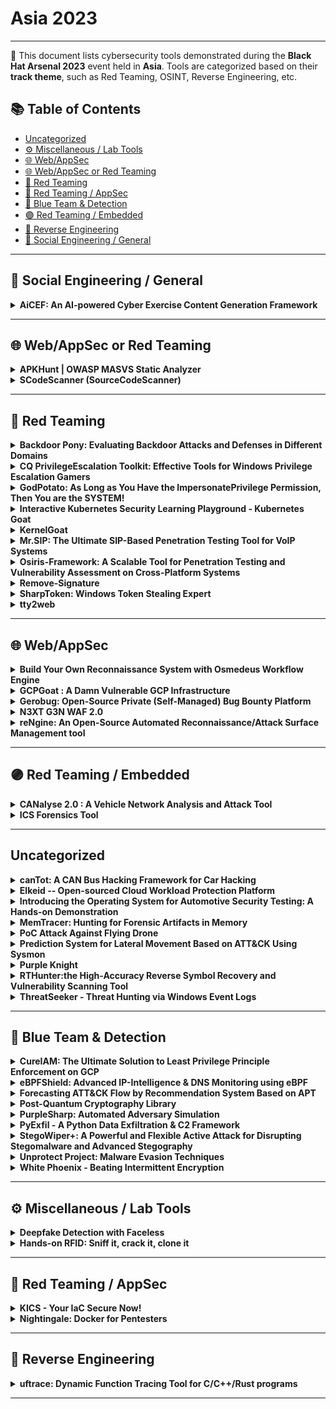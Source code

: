 # Asia 2023
---
📍 This document lists cybersecurity tools demonstrated during the **Black Hat Arsenal 2023** event held in **Asia**.
Tools are categorized based on their **track theme**, such as Red Teaming, OSINT, Reverse Engineering, etc.

## 📚 Table of Contents
- [Uncategorized](#uncategorized)
- [⚙️ Miscellaneous / Lab Tools](#⚙️-miscellaneous-lab-tools)
- [🌐 Web/AppSec](#🌐-webappsec)
- [🌐 Web/AppSec or Red Teaming](#🌐-webappsec-or-red-teaming)
- [🔴 Red Teaming](#🔴-red-teaming)
- [🔴 Red Teaming / AppSec](#🔴-red-teaming-appsec)
- [🔵 Blue Team & Detection](#🔵-blue-team-detection)
- [🟣 Red Teaming / Embedded](#🟣-red-teaming-embedded)
- [🧠 Reverse Engineering](#🧠-reverse-engineering)
- [🧠 Social Engineering / General](#🧠-social-engineering-general)
---
## 🧠 Social Engineering / General
<details><summary><strong>AiCEF: An AI-powered Cyber Exercise Content Generation Framework</strong></summary>

![Category: 🧠 Social Engineering / General](https://img.shields.io/badge/Category:%20🧠%20Social%20Engineering%20/%20General-pink) ![Constantinos Patsakis](https://img.shields.io/badge/Constantinos%20Patsakis-informational) ![Alexandros Zacharis](https://img.shields.io/badge/Alexandros%20Zacharis-informational) ![Razvan Gavrila](https://img.shields.io/badge/Razvan%20Gavrila-informational)

🔗 **Link:** Not Available  
📝 **Description:** The core idea of AiCEF, is to harness the intelligence that is available from online and MISP reports, as well as threat groups' activities, arsenal etc., from, e.g., MITRE, to create relevant and timely cybersecurity exercises. To this end, we have developed a specialised ontology called Cyber Exercise Scenario Ontology (CESO), which extends STIX [2]. The core idea is to map reports; both from online resources and MISP, via a common ontology to graphs. This way, we abstract the events from the reports in a machine-readable form. The produced graphs can be infused with additional intelligence, e.g. the threat actor profile from MITRE, also mapped in our ontology. While this may fill gaps that would be missing from a report, one can also manipulate the graph to create custom and unique models. Finally, we exploit transformer-based language models like GPT to convert the graph into text that can serve as the scenario of a cybersecurity exercise.
We have tested and validated AiCEF with a group of experts in cybersecurity exercises, and the results clearly show that AiCEF significantly augments the capabilities in creating timely and relevant cybersecurity exercises in terms of both quality and time.

</details>

---
## 🌐 Web/AppSec or Red Teaming
<details><summary><strong>APKHunt | OWASP MASVS Static Analyzer</strong></summary>

![Category: 🌐 Web/AppSec or Red Teaming](https://img.shields.io/badge/Category:%20🌐%20Web/AppSec%20or%20Red%20Teaming-blue) ![Sumit Kalaria](https://img.shields.io/badge/Sumit%20Kalaria-informational) ![Mrunal Chawda](https://img.shields.io/badge/Mrunal%20Chawda-informational)

🔗 **Link:** [APKHunt | OWASP MASVS Static Analyzer](https://github.com/Cyber-Buddy/APKHunt)  
📝 **Description:** APKHunt is a comprehensive static code analysis tool for Android apps that is based on the OWASP MASVAS framework. The OWASP MASVS (Mobile Application Security Verification Standard) is the industry standard for mobile app security. APKHunt is intended primarily for mobile app developers and security testers, but it can be used by anyone to identify and address potential security vulnerabilities in their code.

With APKHunt, mobile software architects or developers can conduct thorough code reviews to ensure the security and integrity of their mobile applications, while security testers can use the tool to confirm the completeness and consistency of their test results. Whether you're a developer looking to build secure apps or an infosec tester charged with ensuring their security, APKHunt can be an invaluable resource for your work.

Key features of APKHunt:
- Scan coverage: Covers most of the SAST (Static Application Security Testing) related test cases of the OWASP MASVS framework.
- Optimised scanning: Specific rules are designed to check for particular security sinks, resulting in an almost accurate scanning process.
- Low false-positive rate: Designed to pinpoint and highlight the exact location of potential vulnerabilities in the source code.
- Output format: Results are provided in a TXT file format for easy readability for end-users.

Current Limitation:
- Supporting OS/Language: Capable of scanning the source code of an android APK file and is only supported on Linux environments.

Upcoming Features:
- Scanning of multiple APK files at the same time
- More output format such as HTML
- Integration with third-party tools

</details>

<details><summary><strong>SCodeScanner (SourceCodeScanner)</strong></summary>

![Category: 🌐 Web/AppSec or Red Teaming](https://img.shields.io/badge/Category:%20🌐%20Web/AppSec%20or%20Red%20Teaming-blue) ![Utkarsh Agrawal](https://img.shields.io/badge/Utkarsh%20Agrawal-informational)

🔗 **Link:** Not Available  
📝 **Description:** None

</details>

---
## 🔴 Red Teaming
<details><summary><strong>Backdoor Pony: Evaluating Backdoor Attacks and Defenses in Different Domains</strong></summary>

![Category: 🔴 Red Teaming](https://img.shields.io/badge/Category:%20🔴%20Red%20Teaming-red) ![Stefanos Koffas](https://img.shields.io/badge/Stefanos%20Koffas-informational)

🔗 **Link:** Not Available  
📝 **Description:** Outsourced training and crowdsourced datasets lead to a new threat for deep
learning models: the backdoor attack. In this attack, the adversary inserts a
secret functionality in a model, activated through malicious inputs. Backdoor
attacks represent an active research area due to diverse settings where they
represent a real threat. Still, there is no framework to evaluate existing
attacks and defenses in different domains. Only a few toolboxes have been
implemented, but most of them focus on computer vision and are difficult
to use. To bridge this gap, we present Backdoor Pony, a framework for
evaluating attacks and defenses in different domains through a user-friendly
GUI.

</details>

<details><summary><strong>CQ PrivilegeEscalation Toolkit: Effective Tools for Windows Privilege Escalation Gamers</strong></summary>

![Category: 🔴 Red Teaming](https://img.shields.io/badge/Category:%20🔴%20Red%20Teaming-red) ![Paula Januszkiewicz](https://img.shields.io/badge/Paula%20Januszkiewicz-informational) ![Mike Jankowski-Lorek](https://img.shields.io/badge/Mike%20Jankowski-Lorek-informational)

🔗 **Link:** Not Available  
📝 **Description:** CQURE PE Toolkit is focused on Windows Privilege Escalation tactics and techniques created to help to improve every privilege escalation game. This toolkit guides you through the process of exploiting a bug or design flaw in an operating system or software to gain elevated privileges to resources that are normally highly protected. Once you know what to look for and what to ignore, Privilege Escalation will become so much easier. This powerful toolkit is tremendously useful for those who are interested in penetration testing and professionals engaged in pen-testing who work in the areas of databases, systems, networks, or application administration.

</details>

<details><summary><strong>GodPotato: As Long as You Have the ImpersonatePrivilege Permission, Then You are the SYSTEM!</strong></summary>

![Category: 🔴 Red Teaming](https://img.shields.io/badge/Category:%20🔴%20Red%20Teaming-red) ![yichen zhang](https://img.shields.io/badge/yichen%20zhang-informational) ![Linhong Cao](https://img.shields.io/badge/Linhong%20Cao-informational)

🔗 **Link:** Not Available  
📝 **Description:** Based on the history of Potato privilege escalation for 6 years, from the beginning of RottenPotato to the end of JuicyPotatoNG, I discovered a new technology by researching DCOM, which enables privilege escalation in Windows 2012 - Windows 2022, now as long as you have "ImpersonatePrivilege" permission. Then you are "NT AUTHORITY\SYSTEM", usually WEB services and database services have "ImpersonatePrivilege" permissions.



Potato privilege escalation is usually used when we obtain WEB/database privileges. We can elevate a service user with low privileges to "NT AUTHORITY\SYSTEM" privileges.
However, the historical Potato has no way to run on the latest Windows system. When I was researching DCOM, I found a new method that can perform privilege escalation. There are some defects in rpcss when dealing with oxid, and rpcss is a service that must be opened by the system. , so it can run on almost any Windows OS, I named it GodPotato

</details>

<details><summary><strong>Interactive Kubernetes Security Learning Playground - Kubernetes Goat</strong></summary>

![Category: 🔴 Red Teaming](https://img.shields.io/badge/Category:%20🔴%20Red%20Teaming-red) ![Madhu Akula](https://img.shields.io/badge/Madhu%20Akula-informational)

🔗 **Link:** [Interactive Kubernetes Security Learning Playground - Kubernetes Goat](https://github.com/madhuakula/kubernetes-goat)  
📝 **Description:** Kubernetes Goat is an interactive Kubernetes security learning playground. It has intentionally vulnerable by design scenarios to showcase the common misconfigurations, real-world vulnerabilities, and security issues in Kubernetes clusters, containers, and cloud native environments.

It's tough to learn and understand Kubernetes security safely, practically, and efficiently. So here we come to solve this problem not only for security researchers but also to showcase how we can leverage it for attackers, defenders, developers, DevOps teams, and anyone interested in learning Kubernetes security. We are also helping products & vendors to showcase their product or tool's effectiveness by using these playground scenarios and also help them to use this to educate their customers and organizations. This project is a place to share knowledge with the community in well-documented quality content in hands-on scenario approaches.

</details>

<details><summary><strong>KernelGoat</strong></summary>

![Category: 🔴 Red Teaming](https://img.shields.io/badge/Category:%20🔴%20Red%20Teaming-red) ![Shivankar Madaan](https://img.shields.io/badge/Shivankar%20Madaan-informational)

🔗 **Link:** [KernelGoat](https://github.com/Rnalter/KernelGoat)  
📝 **Description:** "KernelGoat is a 'Vulnerable by Design' Linux kernel environment to learn and practice Kernel security issues"

</details>

<details><summary><strong>Mr.SIP: The Ultimate SIP-Based Penetration Testing Tool for VoIP Systems</strong></summary>

![Category: 🔴 Red Teaming](https://img.shields.io/badge/Category:%20🔴%20Red%20Teaming-red) ![Ismail Melih Tas](https://img.shields.io/badge/Ismail%20Melih%20Tas-informational) ![Neslisah Topcu](https://img.shields.io/badge/Neslisah%20Topcu-informational)

🔗 **Link:** Not Available  
📝 **Description:** Mr.SIP is a cutting-edge penetration testing tool designed specifically for VoIP systems. It is the most advanced and comprehensive offensive security tool available in the market for VoIP systems. Developed to assist security experts and system administrators in assessing the security of their VoIP systems and evaluating potential risks, Mr.SIP Pro offers a wide range of features to aid in this process.

Mr.SIP Pro enables users to discover VoIP servers and active users on the network, intercept and manipulate call data, crack user passwords, and identify and report on security vulnerabilities, exploits, and misconfigurations. It also provides a framework for creating advanced, stateful attack scenarios, such as stateful TDoS (Telephony Denial of Service) attacks. Additionally, it allows users to test the server's protocol stack for undiscovered zero-day vulnerabilities by sending irregular messages. With Mr.SIP Pro, security experts and system administrators can have complete visibility and control over their VoIP systems, enabling them to proactively identify and mitigate potential threats.

</details>

<details><summary><strong>Osiris-Framework: A Scalable Tool for Penetration Testing and Vulnerability Assessment on Cross-Platform Systems</strong></summary>

![Category: 🔴 Red Teaming](https://img.shields.io/badge/Category:%20🔴%20Red%20Teaming-red) ![Luis Eduardo Jacome Valencia](https://img.shields.io/badge/Luis%20Eduardo%20Jacome%20Valencia-informational) ![Samir Sanchez Garnica](https://img.shields.io/badge/Samir%20Sanchez%20Garnica-informational)

🔗 **Link:** Not Available  
📝 **Description:** Abstract—Osiris-Framework V1.337 is an open-source project designed to assist security researchers in penetration testing and vulnerability assessment exercises through unique features such as 0-days and helpers, custom-made modules, and the ability to provide valuable information about vulnerabilities in a specific target. Additionally, the framework can be executed in multi-platform systems which allows security researchers to perform audits from geographically widespread locations.

</details>

<details><summary><strong>Remove-Signature</strong></summary>

![Category: 🔴 Red Teaming](https://img.shields.io/badge/Category:%20🔴%20Red%20Teaming-red) ![Yuya Chudo](https://img.shields.io/badge/Yuya%20Chudo-informational)

🔗 **Link:** Not Available  
📝 **Description:** Remove-Signature is a tool designed to automate the process of generating a payload that can bypass anti-virus detection.

During red team testing, red team operators often need to prepare a payload that will not be detected by anti-virus software in order to be successful. One way to do this is to identify where the signatures used by anti-virus software are located in the payload, and then modifies bytes of the locations so that the modified payload will not be detected as malicious. This process can be time-consuming.

Remove-Signature aims to automate this process by identifying the signatures in the payload, and modifying a single byte of the signatures location in a way that will bypass anti-virus detection, while still maintaining the functionality of the payload. The tool understands the PE file format and only makes modifications that will not affect the payload's functionality. Unlike other existing tools that can only identify signatures, Remove-Signature is able to automatically generate a modified payload that can evade anti-virus detection.

The use of Remove-Signature can help to reduce the workload of red team operators and allow them to focus on other aspects of the red team engagement.

</details>

<details><summary><strong>SharpToken: Windows Token Stealing Expert</strong></summary>

![Category: 🔴 Red Teaming](https://img.shields.io/badge/Category:%20🔴%20Red%20Teaming-red) ![yichen zhang](https://img.shields.io/badge/yichen%20zhang-informational)

🔗 **Link:** Not Available  
📝 **Description:** During red team lateral movement, we often need to steal the permissions of other users. Under the defense of modern EDR, it is difficult for us to use Mimikatz to obtain other user permissions, and if the target user has no process alive, we have no way to use "OpenProcessToken" to steal Token.


SharpToken is a tool for exploiting Token leaks. It can find leaked Tokens from all processes in the system and use them. If you are a low-privileged service user, you can even use it to upgrade to "NT AUTHORITY\SYSTEM" privileges, and you can switch to the target user's desktop to do more without the target user's password. ..

</details>

<details><summary><strong>tty2web</strong></summary>

![Category: 🔴 Red Teaming](https://img.shields.io/badge/Category:%20🔴%20Red%20Teaming-red) ![Vlatko Kosturjak](https://img.shields.io/badge/Vlatko%20Kosturjak-informational)

🔗 **Link:** [tty2web](https://github.com/kost/tty2web/blob/master/LICENSE)  
📝 **Description:** tty2web can take any console program and convert it into a web application. It provides a proper console for your shell needs directly inside your browser, which means programs like vim, mc, or any program that needs tty will work as expected by default. Features include support for both bind and reverse mode, which is useful for penetration testing and NAT traversal, bidirectional file transfer, reverse SOCKS 5 functionality by emulating the regeorg interface, and API support for executing commands (imagine having a RESTful interface to your operating system shell). It supports collaboration and sharing between teams, is multiplatform, and runs well on Unix/Linux-based OSs running container payloads. It is based on gotty but has been heavily improved for security and penetration tester needs.

</details>

---
## 🌐 Web/AppSec
<details><summary><strong>Build Your Own Reconnaissance System with Osmedeus Workflow Engine</strong></summary>

![Category: 🌐 Web/AppSec](https://img.shields.io/badge/Category:%20🌐%20Web/AppSec-blue) ![Ai Ho](https://img.shields.io/badge/Ai%20Ho-informational)

🔗 **Link:** [Build Your Own Reconnaissance System with Osmedeus Workflow Engine](https://github.com/j3ssie/osmedeus)  
📝 **Description:** Osmedeus is a is a workflow framework designed to perform reconnaissance, with a focus on identifying the attack surface and conducting security testing on the specified target, including vulnerability scanning, port scanning, and content discovery

</details>

<details><summary><strong>GCPGoat : A Damn Vulnerable GCP Infrastructure</strong></summary>

![Category: 🌐 Web/AppSec](https://img.shields.io/badge/Category:%20🌐%20Web/AppSec-blue) ![Shantanu Kale](https://img.shields.io/badge/Shantanu%20Kale-informational) ![Rishappreet Singh Moonga](https://img.shields.io/badge/Rishappreet%20Singh%20Moonga-informational) ![Ravi Verma](https://img.shields.io/badge/Ravi%20Verma-informational) ![Govind Krishna](https://img.shields.io/badge/Govind%20Krishna-informational)

🔗 **Link:** Not Available  
📝 **Description:** GCPGoat is a vulnerable by design infrastructure on GCP featuring the latest released OWASP Top 10 web application security risks (2021) and other misconfiguration based on services such as IAM, Storage Bucket, Cloud Functions and Compute Engine. GCPGoat mimics real-world infrastructure but with added vulnerabilities. It features multiple escalation paths and is focused on a black-box approach.

</details>

<details><summary><strong>Gerobug: Open-Source Private (Self-Managed) Bug Bounty Platform</strong></summary>

![Category: 🌐 Web/AppSec](https://img.shields.io/badge/Category:%20🌐%20Web/AppSec-blue) ![Billy Sudarsono](https://img.shields.io/badge/Billy%20Sudarsono-informational) ![Felix Alexander](https://img.shields.io/badge/Felix%20Alexander-informational) ![Jessica Geofanie Ganadhi](https://img.shields.io/badge/Jessica%20Geofanie%20Ganadhi-informational) ![Yohan Muliono](https://img.shields.io/badge/Yohan%20Muliono-informational)

🔗 **Link:** Not Available  
📝 **Description:** Are you a company, planning to have your own bug bounty program, with minimum budget? We got you!

We are aware that some organizations have had difficulty establishing their own bug bounty program.
If you know what you're doing, using a third-party managed platform usually comes with a hefty price tag and increased security concerns.
However, creating your own independently run platform will take time and effort.

GEROBUG FEATURES:
Homepage
This should be the only page accessible by public, which contains Rules and Guidelines for your bug bounty program.

Email Parser
Bug Hunter will submit their findings by email, which Gerobug will parse, filter, and show them on dashboard.

Auto Reply and Notification
Bug Hunter's inquiries will be automatically replied and notified if there any updates on their report.
Company will also be notified via Slack if there any new report.

Report Management
Manage reports easily using a kanban model.

Report Filtering and Flagging
Reports from Bug Hunter will be filtered and flagged if there are duplicate indication.

Email Blacklisting
Gerobug can temporarily block and release emails that conducted spam activity

Auto Generate Certificate
We can generate certificate of appreciations for bug hunters so you don't have to ;)

Hall of Fame / Wall of fame / Leaderboard
Yeah we have it too

</details>

<details><summary><strong>N3XT G3N WAF 2.0</strong></summary>

![Category: 🌐 Web/AppSec](https://img.shields.io/badge/Category:%20🌐%20Web/AppSec-blue) ![Pengfei Yu](https://img.shields.io/badge/Pengfei%20Yu-informational) ![Bosen Zhang](https://img.shields.io/badge/Bosen%20Zhang-informational)

🔗 **Link:** Not Available  
📝 **Description:** Previously, we introduced N3XT G3N WAF (NGWAF) 1.0 at BHUSA 2022. The novel WAF 3.0 tool that seeks to relieve complex and difficult WAF detection mechanism with detection utilising a Sequential Neural Network (SNN) and traps attackers through a custom honeypotted environment. These assets are all dockerised for scalability.

However, further experiments have proven that a SNN may not be the most optimal when it comes down to contextualised defence as it processes information in a step by step and sequential manner. It gets relatively cumbersome and ineffective detecting chained or contexualised attacks. Both of which are extremely common in today's attacks.

Thus, we took another approach by swapping out our "brains". We revamped the SNN and went with a Recurrent Neural Network (RNN). The RNN is a much better choice for contextualised defense as the output of each layer is fed back as the input of the same layer. Thus, this allows the network to maintain a "memory" of the data it has processed. Our latest model is a RNN with a bi-directional LSTM module, it has an accuracy of 0.995 and a f1 score of 0.993.

We have also upgraded NGWAF's scalability in model deployment, model maintenance and the overall detection pipeline. This is all done with cloudifying the operations of the entire Machine Learning detection module. As compared to version 1.0 where users have to install and run the entire framework on their local system, NGWAF 2.0 has employed Infrastructure-as-Code (IaC) scripts, which auto-deploys the machine learning model's training & maintenance pipeline onto AWS resources (Sagemaker). The detection module has also been shifted from local deployment to AWS Sagemaker where we are able to standardise the hardware utilised for the ML model. This also allows further decoupling of the detection module from the rest of the system and allow for greater customisability.

BHUSA 2022 - Version 01: (https://www.blackhat.com/us-22/arsenal/schedule/index.html#nxt-gn-waf-ml-based-waf-with-retraining-and-detainment-through-honeypots-26609)

</details>

<details><summary><strong>reNgine: An Open-Source Automated Reconnaissance/Attack Surface Management tool</strong></summary>

![Category: 🌐 Web/AppSec](https://img.shields.io/badge/Category:%20🌐%20Web/AppSec-blue) ![Yogesh Ojha](https://img.shields.io/badge/Yogesh%20Ojha-informational)

🔗 **Link:** Not Available  
📝 **Description:** None

</details>

---
## 🟣 Red Teaming / Embedded
<details><summary><strong>CANalyse 2.0 : A Vehicle Network Analysis and Attack Tool</strong></summary>

![Category: 🟣 Red Teaming / Embedded](https://img.shields.io/badge/Category:%20🟣%20Red%20Teaming%20/%20Embedded-purple) ![Kartheek Lade](https://img.shields.io/badge/Kartheek%20Lade-informational)

🔗 **Link:** [CANalyse 2.0 : A Vehicle Network Analysis and Attack Tool](https://github.com/canalyse/CANalyse-2.0)  
📝 **Description:** CANalyse is a software tool built to analyse the log files in a creative powerful way to find out unique data sets automatically and inject the refined payload back into vehicle network. It can also connect to simple interfaces such as Telegram for remote control. Basically, while using this tool you can provide your bot-ID and be able to use the tool's inbuilt IDE over the internet through telegram.

CANalyse uses python-can library to sniff vehicle network packets and analyse the gathered information and uses the analysed information to command & control certain functions of the vehicle. CANalyse can be installed inside a raspberry-PI, to exploit the vehicle through a telegram bot by recording and analysing the vehicle network.

</details>

<details><summary><strong>ICS Forensics Tool</strong></summary>

![Category: 🟣 Red Teaming / Embedded](https://img.shields.io/badge/Category:%20🟣%20Red%20Teaming%20/%20Embedded-purple) ![Ori Perez](https://img.shields.io/badge/Ori%20Perez-informational) ![yogev shitrit](https://img.shields.io/badge/yogev%20shitrit-informational)

🔗 **Link:** Not Available  
📝 **Description:** ICS Forensics Tools is an open source forensic toolkit for analyzing Industrial PLC metadata and project files. Microsoft ICS Forensics Tools enables investigators to identify suspicious artifacts on ICS environment for detection of compromised devices during incident response or manual check. ICS Forensics Tools is open source, which allows investigators to verify the actions of the tool or customize it to specific needs, currently support Siemens S7.

</details>

---
## Uncategorized
<details><summary><strong>canTot: A CAN Bus Hacking Framework for Car Hacking</strong></summary>

![Category: Uncategorized](https://img.shields.io/badge/Category:%20Uncategorized-lightgrey) ![Jay Turla](https://img.shields.io/badge/Jay%20Turla-informational)

🔗 **Link:** [canTot: A CAN Bus Hacking Framework for Car Hacking](https://github.com/shipcod3/canTot)  
📝 **Description:** canTot is a CAN Bus hacking framework that focuses on known CAN Bus vulnerabilities or fun CAN Bus hacks. It is a Python-based CLI framework based on sploitkit and is easy to use because it is similar to working with Metasploit. It can also be used as a guide for pentesting vehicles and learning python for Car Hacking the easier way. This is not to reinvent the wheel of known CAN fuzzers, car exploration tools like caring caribou, or other great CAN analyzers out there. But to combine all the known vulnerabilities and fun CAN bus hacks in automotive security.

</details>

<details><summary><strong>Elkeid -- Open-sourced Cloud Workload Protection Platform</strong></summary>

![Category: Uncategorized](https://img.shields.io/badge/Category:%20Uncategorized-lightgrey) ![Enzhe Lu](https://img.shields.io/badge/Enzhe%20Lu-informational) ![Yue Chen](https://img.shields.io/badge/Yue%20Chen-informational) ![Alkene Pan](https://img.shields.io/badge/Alkene%20Pan-informational) ![Pengbo Yao](https://img.shields.io/badge/Pengbo%20Yao-informational)

🔗 **Link:** Not Available  
📝 **Description:** Ekeid is an open-source solution that is derived from ByteDance's internal best practices, which can meet the security requirements of various workloads such as hosts, containers, container clusters, and Serverless. With the unified design and integration of HIDS, Container Security, RASP, and K8S auditions all into one platform to meet the complex security requirements of different workload capacities in the current industry. At the same time, it can also implement multi-component capability association. The most valuable part is that each component of Elkeid has passed ByteDance's massive data and years of practical testing.

</details>

<details><summary><strong>Introducing the Operating System for Automotive Security Testing: A Hands-on Demonstration</strong></summary>

![Category: Uncategorized](https://img.shields.io/badge/Category:%20Uncategorized-lightgrey) ![RAVI RAJPUT](https://img.shields.io/badge/RAVI%20RAJPUT-informational)

🔗 **Link:** [Introducing the Operating System for Automotive Security Testing: A Hands-on Demonstration](https://github.com/MinghuiChen43/awesome-trustworthy-deep-learning/blob/master/FULL_LIST.md)  
📝 **Description:** Automotive security is a critical concern as vehicles become more connected and autonomous. To ensure the security of these systems, specialized operating systems are needed for testing and evaluating their vulnerabilities.

Our presentation introduces a new operating system for automotive security testing, designed specifically for this purpose. This operating system includes a range of tools and features that are essential for testing the security of automotive systems, such as support for different communication protocols and hardware interfaces. In particular, it includes tools for testing BLE, WiFi, and automotive ethernet, as well as a CAN testing setup.

In addition to these features, the operating system includes automation tools and a test lab to allow attendees to practice and apply their knowledge. This makes it an ideal platform for hands-on learning and experimentation.

By using this operating system, attendees will be able to test the security of their automotive systems and identify potential vulnerabilities. They will also gain practical experience in using the tools and techniques needed to secure these systems and prevent attacks.

Overall, our presentation provides a valuable resource for anyone interested in securing the increasingly complex and connected systems found in modern vehicles. By understanding the capabilities and limitations of this operating system, attendees will be better equipped to secure their own automotive systems and prevent vulnerabilities.

</details>

<details><summary><strong>MemTracer: Hunting for Forensic Artifacts in Memory</strong></summary>

![Category: Uncategorized](https://img.shields.io/badge/Category:%20Uncategorized-lightgrey) ![May Alsaif](https://img.shields.io/badge/May%20Alsaif-informational)

🔗 **Link:** Not Available  
📝 **Description:** MemTracer is a tool that offers live memory analysis capabilities, allowing digital forensic practitioners to discover and investigate stealthy attack traces hidden in memory.
Advanced persistence threat (APT) adversaries use stealthy attack tactics that only leave volatile short-lived memory evidence. The reflective Dynamic-Link Library (DLL) load technique is considered one of the stealthiest attack techniques. Reflective DLL load allows adversaries to load malicious code directly into memory, rather than loading a file from the disk. Thus, reflective
DLL load leaves no digital evidence present on the disk. The malicious DLL continues to execute as long as the compromised process is running. Terminating a compromised process leads to the removal of the malicious DLL from memory, and the release of the memory region back to the pool for reallocation. Therefore, memory needs to be examined periodically in order to detect the existence of a malicious DLL that loaded reflectively into memory.
Loading DLL reflectively produces an unusual memory region's characteristics that can indicate its existence. The MemTracer tool was developed to efficiently scan memory regions to detect reflective DLL loading symptoms. Mainly, MemTracer aims to detect native .NET framework DLLs that are loaded reflectively. Additionally, MemTracer provides the ability to search for a specific loaded DLL by name, which can retrieve the list of processes that have abnormally loaded the specified module for further investigation.

</details>

<details><summary><strong>PoC Attack Against Flying Drone</strong></summary>

![Category: Uncategorized](https://img.shields.io/badge/Category:%20Uncategorized-lightgrey) ![Kelvin Wong](https://img.shields.io/badge/Kelvin%20Wong-informational)

🔗 **Link:** [PoC Attack Against Flying Drone](https://github.com/lidq92/arxiv-daily)  
📝 **Description:** Advancements in UAV technology are opening new opportunities and applications in various fields of life. However, these advancements are also causing new challenges in terms of security, adaptability, and consistency. Especially the small drones are even suffering from architectural issues and the definition of security and safety issues.


Most of the UAS system are using 2.4 or 5.8Ghz for remote connection and video transmission. Counter UAS units always purchase very expensive anti-drone or detection system, eg drone gun. To review the applicability, our team developed an open-source hand crafted device to achieve the task. During the demonstration, DJI smart drone and some custom-made FPV drone will be the target of the attack

</details>

<details><summary><strong>Prediction System for Lateral Movement Based on ATT&CK Using Sysmon</strong></summary>

![Category: Uncategorized](https://img.shields.io/badge/Category:%20Uncategorized-lightgrey) ![Yukihiro Kozai](https://img.shields.io/badge/Yukihiro%20Kozai-informational) ![Koki Watarai](https://img.shields.io/badge/Koki%20Watarai-informational) ![Takuho Mitsunaga](https://img.shields.io/badge/Takuho%20Mitsunaga-informational)

🔗 **Link:** [Prediction System for Lateral Movement Based on ATT&CK Using Sysmon](https://github.com/LeThiHongMinh/MITRE-review-papers)  
📝 **Description:** This tool converts Windows logs collected by Sysmon into MITER ATT&CK Technique and allows us to refer to attack types and progress based on the ATT&CK structure.
In a company network, when we detect that a device has been infected with malware, it is not easy to find other infected devices, and we consume a lot of human resources and time. With this tool, we can grasp the possibility of infection to other devices and the progress of attack using ATT&CK and statistical methods based on the Sysmon log.
Furthermore, this tool automatically converts aggregated Sysmon logs into ATT&CK Technique using Atomic Red Team's library. The converted information is visualized in a list format or colored in the ATT&CK Matrix.
It is beneficial when significant and chaotic logs can be transformed into a clear cybersecurity knowledge base format in a few moments. The tool is also helpful for real-world anomaly detection and cybersecurity learning.
We will provide this tool as a Web application and publish its source code on GitHub.

</details>

<details><summary><strong>Purple Knight</strong></summary>

![Category: Uncategorized](https://img.shields.io/badge/Category:%20Uncategorized-lightgrey) ![Jacqueline Young](https://img.shields.io/badge/Jacqueline%20Young-informational)

🔗 **Link:** [Purple Knight](https://github.com/IBM/db2-jupyter/blob/master/Db2_11.1_Features/generate_json.ipynb)  
📝 **Description:** Business applications on-premises and in the cloud rely on Active Directory (AD) and Azure Active Directory for authentication, making it a critical piece of IT infrastructure. But securing Active Directory is difficult given its constant flux, its sheer number of settings, and the increasingly sophisticated threat landscape. This creates potential exploitable Indicators of Exposure in AD, and if you have or had a bad actor in your AD you will want to understand the Indicators of Compromise (IOCs) which is the evidence an attacker is there. In this session, we will talk about the Purple Knight freeware tool by Semperis which helps organizations understand the security posture of their hybrid Active Directory as it pertains to IOEs and IOCs.

</details>

<details><summary><strong>RTHunter:the High-Accuracy Reverse Symbol Recovery and Vulnerability Scanning Tool</strong></summary>

![Category: Uncategorized](https://img.shields.io/badge/Category:%20Uncategorized-lightgrey) ![Minghang Shen](https://img.shields.io/badge/Minghang%20Shen-informational) ![Chaoyang Lin](https://img.shields.io/badge/Chaoyang%20Lin-informational) ![Minghao Lin](https://img.shields.io/badge/Minghao%20Lin-informational) ![Qi Fan](https://img.shields.io/badge/Qi%20Fan-informational)

🔗 **Link:** [RTHunter:the High-Accuracy Reverse Symbol Recovery and Vulnerability Scanning Tool](https://github.com/MinghaoLin2000/MinghaoLin2000.github.io/blob/master/index.md)  
📝 **Description:** RTOS (Real-Time Operating Systems) are widely used in critical fields such as aerospace, transportation, communication infrastructure, medical devices, oil industry, and industrial robots due to their reliability and stability. However, the real-time nature of RTOS makes the analysis threshold high, resulting in limited security research tools compared to time-sharing operating systems.


RTHunter is an efficient RTOS reverse symbol recovery and vulnerability scanning tool. It collects a large number of RTOS projects and mainstream network framework projects in multiple versions, builds a firmware resource library covering dozens of mainstream RTOS systems, and builds thousands of function features and historical vulnerability function features through trace-based information methods. And by solving the slow recognition speed and accuracy problem of bindiff through trace-based fuzzy feature matching method. RTHunter can achieve more than 50% recognition accuracy on mainstream RTOS routers, and has found supply chain vulnerabilities affecting multiple brands and dozens of RTOS devices through recorded vulnerability features. RTHunter can also use personal reverse information to fill the entire database and form a custom efficient tool.

</details>

<details><summary><strong>ThreatSeeker - Threat Hunting via Windows Event Logs</strong></summary>

![Category: Uncategorized](https://img.shields.io/badge/Category:%20Uncategorized-lightgrey) ![Ashish Bhangale](https://img.shields.io/badge/Ashish%20Bhangale-informational) ![G Khartheesvar](https://img.shields.io/badge/G%20Khartheesvar-informational) ![Arafat Ansari](https://img.shields.io/badge/Arafat%20Ansari-informational)

🔗 **Link:** [ThreatSeeker - Threat Hunting via Windows Event Logs](https://github.com/ine-labs/ThreatSeeker)  
📝 **Description:** Threat hunting using Windows logs is essential for identifying and mitigating potential security threats within an organization's network. It can be a time-consuming and painstaking process due to a large amount of data that needs to be collected and analyzed. The threat-hunting process could be repetitive. However, this process can be improved through custom scripts and tools.

In this talk, we will introduce ThreatSeeker, a windows log analysis framework that allows a threat hunter to find the common threats on the machine quickly. This tool also helps a threat hunter to detect APT movements. ThreatSeeker will allow a user to detect the following attacks:

- Suspicious account behavior
- User Creation and Added/Removed User to Admin group
- Brute Force Attack Detection on SMB, RDP, WinRM, etc.
- Brute Force Attack Detection
- Detection of malicious executable
- Detection of PTH Attack
- Suspicious service creation
- Installed Service with the executable in Suspicious locations
- Detection of Modifying, Starting, Disabling, and Stopping Service
- Detection of special privileges assigned
- Suspicious Command Auditing
- Powershell with Suspicious Argument
- PowerShell Downloads
- Execution of Suspicious executable,, i.e., rundll32.exe, sc.exe, mshta.exe, wscript.exe, cscript.exe
- Suspicious Windows Registry Modification, Addition
- Many More...

All the code and deployment scripts will be made open-source after the talk.

</details>

---
## 🔵 Blue Team & Detection
<details><summary><strong>CureIAM: The Ultimate Solution to Least Privilege Principle Enforcement on GCP</strong></summary>

![Category: 🔵 Blue Team & Detection](https://img.shields.io/badge/Category:%20🔵%20Blue%20Team%20&%20Detection-cyan) ![Kenny Gotama](https://img.shields.io/badge/Kenny%20Gotama-informational) ![Rohit Sehgal](https://img.shields.io/badge/Rohit%20Sehgal-informational)

🔗 **Link:** Not Available  
📝 **Description:** CureIAM is an easy-to-use, reliable, and performant engine that enables DevOps and security teams to quickly clean up over-permissioned IAM accounts on GCP infrastructure. By leveraging GCP IAM Recommender APIs and the Cloudmarker framework, CureIAM automatically enforces least privilege principle on a daily basis, and helps to ensure that only the necessary permissions are granted to GCP accounts.

Key Features

- Config driven workflow for easy customization
- Scalable and production-grade design
- Embedded scheduling for daily enforcement
- Plugin-driven architecture for additional functionality
- Track actionable insights and records actions for audit purposes
- Scoring and enforcement of recommendations to ensure safety and security

</details>

<details><summary><strong>eBPFShield: Advanced IP-Intelligence & DNS Monitoring using eBPF</strong></summary>

![Category: 🔵 Blue Team & Detection](https://img.shields.io/badge/Category:%20🔵%20Blue%20Team%20&%20Detection-cyan) ![Sagar Bhure](https://img.shields.io/badge/Sagar%20Bhure-informational)

🔗 **Link:** [eBPFShield: Advanced IP-Intelligence & DNS Monitoring using eBPF](https://github.com/sagarbhure/eBPFShield)  
📝 **Description:** eBPFShield is a powerful security tool that utilizes eBPF and Python to provide real-time IP-Intelligence and DNS monitoring. By executing in kernel space, eBPFShield avoids costly context switches, making it a high-performance solution for detecting and preventing malicious behavior on your network. The tool offers efficient monitoring of outbound connections and comparison with threat intelligence feeds, making it an effective solution for identifying and mitigating potential threats. The tool includes features such as DNS monitoring, IP-Intelligence, and the ability to pull down public threat feeds.

Additionally, it includes a roadmap for future developments such as support for IPv6, automated IP reputation analysis using Machine Learning algorithms, and integration with popular SIEM systems for centralized monitoring and alerting.

eBPFShield is especially useful for companies and organizations that handle sensitive information and need to ensure the security of their networks. It's an efficient solution to monitor and protect servers from potential threats and it can help to prevent data breaches and other cyber attacks.

</details>

<details><summary><strong>Forecasting ATT&CK Flow by Recommendation System Based on APT</strong></summary>

![Category: 🔵 Blue Team & Detection](https://img.shields.io/badge/Category:%20🔵%20Blue%20Team%20&%20Detection-cyan) ![Masaki Kuwano](https://img.shields.io/badge/Masaki%20Kuwano-informational) ![Koki Watarai](https://img.shields.io/badge/Koki%20Watarai-informational) ![Takuho Mitsunaga](https://img.shields.io/badge/Takuho%20Mitsunaga-informational)

🔗 **Link:** Not Available  
📝 **Description:** Our tool is to forecast undetected ATT&CK techniques based on collaborative filtering and graph databases.
PCs and servers are generating massive logs daily, on the other hand, SOCs analysts are required to detect and respond quickly to cyber-attacks. However, it will take a lot of time to detect cyber-attacks if SOC analysts do not have clues. Conventional log analysis tools such as SIEM can detect attacks but cannot predict the next attack from the information already obtained. Recommendation systems often used in e-commerce sites can predict future purchasing behavior by analyzing the user's purchase history. Replacing with ATT&CK, each attacker group can be considered a user, and techniques attackers use can be regarded as a user's purchase history.
Using this tool, the logs are mapped to ATT&CK techniques by uploading log files to create a technique usage history of the attacker (adversary) currently conducting an ongoing attack. The adversary's technique usage history and past APT attack data are used for collaborative filtering to predict which techniques the adversary may use in the future. This visualization is　displayed together with the ATT&CK tactic, enabling you to see the attack flow in stages of progression. In addition, search queries of SIEM associated with forecasted ATT&CK technique are outputted. SOC analysts can consider attacks quickly and comprehensively by using queries.
The source code of this tool and an example analysis will be shown on GitHub. It is available as a web application.

</details>

<details><summary><strong>Post-Quantum Cryptography Library</strong></summary>

![Category: 🔵 Blue Team & Detection](https://img.shields.io/badge/Category:%20🔵%20Blue%20Team%20&%20Detection-cyan) ![Sagar Bhure](https://img.shields.io/badge/Sagar%20Bhure-informational) ![Shain Singh](https://img.shields.io/badge/Shain%20Singh-informational)

🔗 **Link:** Not Available  
📝 **Description:** This library provides a convenient way for developers to integrate post-quantum cryptography into their applications, helping to protect sensitive information from potential quantum computing attacks. We present f5oqs_sdk, a Python 3 library that wraps the liboqs C library, which is part of the Open Quantum Safe (OQS) project. The OQS project aims to develop and prototype quantum-resistant cryptography. The f5oqs_sdk offers a unified API for post-quantum key encapsulation and digital signature schemes, as well as a collection of open-source implementations of post-quantum cryptography algorithms. It also provides support for alternative RNGs through the randombytes[] functions. The library is available on PyPI and can be easily installed with pip. The paper provides a brief overview of the installation process and usage of the library, along with examples of how to use the API.

f5oqs_sdk is a powerful tool for developers who want to integrate post-quantum cryptography into their applications. It provides a unified and easy-to-use API for implementing quantum-resistant cryptography, helping to protect sensitive information from potential quantum computing attacks.

</details>

<details><summary><strong>PurpleSharp: Automated Adversary Simulation</strong></summary>

![Category: 🔵 Blue Team & Detection](https://img.shields.io/badge/Category:%20🔵%20Blue%20Team%20&%20Detection-cyan) ![Mauricio Velazco](https://img.shields.io/badge/Mauricio%20Velazco-informational)

🔗 **Link:** Not Available  
📝 **Description:** None

</details>

<details><summary><strong>PyExfil - A Python Data Exfiltration & C2 Framework</strong></summary>

![Category: 🔵 Blue Team & Detection](https://img.shields.io/badge/Category:%20🔵%20Blue%20Team%20&%20Detection-cyan) ![Yuval Nativ](https://img.shields.io/badge/Yuval%20Nativ-informational)

🔗 **Link:** Not Available  
📝 **Description:** PyExfil is a python data exfiltration package. It is currently an open source package allowing everyone to download, use and edit the code. It has several modules classified in 4 types of data exfiltration purposes. It is designed to enable Security personnel to test their Data Leakage Prevention mechanisms by attempting to leak various types of data and examine alerting and prevention mechanisms employed in their infrastructure.

</details>

<details><summary><strong>StegoWiper+: A Powerful and Flexible Active Attack for Disrupting Stegomalware and Advanced Stegography</strong></summary>

![Category: 🔵 Blue Team & Detection](https://img.shields.io/badge/Category:%20🔵%20Blue%20Team%20&%20Detection-cyan) ![Alfonso Muñoz](https://img.shields.io/badge/Alfonso%20Muñoz-informational) ![Manuel Urueña](https://img.shields.io/badge/Manuel%20Urueña-informational)

🔗 **Link:** [StegoWiper+: A Powerful and Flexible Active Attack for Disrupting Stegomalware and Advanced Stegography](https://github.com/mindcrypt/stegowiper)  
📝 **Description:** Over the last 10 years, many threat groups have employed stegomalware or other steganography-based techniques to attack organizations from all sectors and in all regions of the world. Some examples are: APT15/Vixen Panda, APT23/Tropic Trooper, APT29/Cozy Bear, APT32/OceanLotus, APT34/OilRig, APT37/ScarCruft, APT38/Lazarus Group, Duqu Group, Turla, Vawtrack, Powload, Lokibot, Ursnif, IceID, etc.Our research shows that most groups are employing very simple techniques (at least from an academic perspective) and known tools to circumvent perimeter defenses, although more advanced groups are also using steganography to hide C&C communication and data exfiltration. We argue that this lack of sophistication is not due to the lack of knowledge in steganography (some APTs have already experimented with advanced algorithms) but simply because organizations are not able to defend themselves, even against the simplest steganography techniques.

During the demonstration we will show the practical limitations of applying existing automated steganalysis techniques for companies that want to prevent infections or information theft by these threat actors. For this reason, we have created stegoWiper, a tool to blindly disrupt any image-based stegomalware, attacking the weakest point of all steganography algorithms: their robustness. We'll show that it is capable of disrupting all steganography techniques and tools (Invoke-PSImage, F5, Steghide, openstego, ...) employed nowadays. In fact, the more sophisticated a steganography technique is, the more disruption stegoWiper produces. Moreover, our active attack allows us to disrupt any steganography payload from all the images exchanged by an organization by means of a web proxy ICAP (Internet Content Adaptation Protocol) service, in real time and without having to identify which images contain hidden data first.

After our presentation at BlackHat USA 2022 Arsenal we have been working on supporting, disrupting, state-of-the-art advanced algorithms available in the academic literature, based on matrix encryption, wet-papers, etc. (e.g. Hill, J-Uniward, Hugo). Especially we have paid attention to the YASS algorithm (https://pboueke.github.io/CryptoStego/) resistant to numerous active attacks and commercial CDR-type software. Finally our tool is able to defeat them.

</details>

<details><summary><strong>Unprotect Project: Malware Evasion Techniques</strong></summary>

![Category: 🔵 Blue Team & Detection](https://img.shields.io/badge/Category:%20🔵%20Blue%20Team%20&%20Detection-cyan) ![Thomas Roccia](https://img.shields.io/badge/Thomas%20Roccia-informational)

🔗 **Link:** [Unprotect Project: Malware Evasion Techniques](https://github.com/fr0gger)  
📝 **Description:** Malware evasion consists of techniques used by malware to bypass security in place, circumvent automated and static analysis as well as avoiding detection and harden reverse engineering. There is a broad specter of techniques that can be used. In this talk we will review the history of malware evasion techniques, understand the latest trends currently used by threat actors and bolster your security analysis skills by getting more knowledge about evasion mechanisms.

We will present the latest major update of the Unprotect Project an open-source documentation about malware evasion techniques. The goal will be to present the project and see how we can leverage it for use cases, including threat intelligence, malware analysis, strengthen security, train people, and extend the Mitre ATT&CK matrix. Over the years it has become a well renowned place for security researchers. During this talk we will review some of the most important update.

This presentation can benefit both Blue and Red Team as it will provide knowledge and information on how malware can bypass your security in place and stay under the radar. You will learn about the intrinsic mechanisms used by attackers to compromise you without you even realizing it!

</details>

<details><summary><strong>White Phoenix - Beating Intermittent Encryption</strong></summary>

![Category: 🔵 Blue Team & Detection](https://img.shields.io/badge/Category:%20🔵%20Blue%20Team%20&%20Detection-cyan) ![Ari Novick](https://img.shields.io/badge/Ari%20Novick-informational) ![Amir Landau](https://img.shields.io/badge/Amir%20Landau-informational)

🔗 **Link:** [White Phoenix - Beating Intermittent Encryption](https://github.com/mittidesai/Stock-Market-Prediction/blob/master/120_clusters)  
📝 **Description:** Intermittent Encryption (aka Partial Encryption) is a new trend in the world of ransomware. It's been adopted by many notorious groups such as BlackCat Ransomware, Play Ransomware and more. Altogether, the groups using intermittent encryption have successfully targeted hundreds of organizations in 2022 alone. However, even though intermittent encryption has its advantages, it leaves much of the content of targeted files unencrypted. In this talk, we will demonstrate a tool that uses this limitation to recover valuable data, such as text and images from documents encrypted by these groups, allowing the victims to recover some of their lost data.

</details>

---
## ⚙️ Miscellaneous / Lab Tools
<details><summary><strong>Deepfake Detection with Faceless</strong></summary>

![Category: ⚙️ Miscellaneous / Lab Tools](https://img.shields.io/badge/Category:%20⚙️%20Miscellaneous%20/%20Lab%20Tools-gray) ![Manh Pham](https://img.shields.io/badge/Manh%20Pham-informational) ![Dong Duong](https://img.shields.io/badge/Dong%20Duong-informational)

🔗 **Link:** Not Available  
📝 **Description:** None

</details>

<details><summary><strong>Hands-on RFID: Sniff it, crack it, clone it</strong></summary>

![Category: ⚙️ Miscellaneous / Lab Tools](https://img.shields.io/badge/Category:%20⚙️%20Miscellaneous%20/%20Lab%20Tools-gray) ![Kelvin Wong](https://img.shields.io/badge/Kelvin%20Wong-informational) ![Dennis Goh](https://img.shields.io/badge/Dennis%20Goh-informational)

🔗 **Link:** Not Available  
📝 **Description:** None

</details>

---
## 🔴 Red Teaming / AppSec
<details><summary><strong>KICS - Your IaC Secure Now!</strong></summary>

![Category: 🔴 Red Teaming / AppSec](https://img.shields.io/badge/Category:%20🔴%20Red%20Teaming%20/%20AppSec-red) ![Nuno Oliveira](https://img.shields.io/badge/Nuno%20Oliveira-informational) ![Joao Reigota](https://img.shields.io/badge/Joao%20Reigota-informational)

🔗 **Link:** Not Available  
📝 **Description:** KICS stands for Keeping Infrastructure as Code Secure. It is open source and is a must-have for any cloud native project to find security vulnerabilities, compliance issues, and infrastructure misconfigurations early in the development cycle of the underlying infrastructure-as-code (IaC).

KICS supports about 20 different technologies including Terraform, Cloudformation, Kubernetes, Docker, over several cloud providers like AWS, Microsoft Azure or Google Cloud. It is the only open-source project that has achieved any Center for Internet Security (CIS) certification.

KICS is fully customizable and extensible by the addition of rules for new vulnerabilities. It is available as a Docker image, and is paired in multiple platforms to leverage its integration on the development life-cycle and the DevSecOps mentality of its users. Gitlab has chosen KICS as its default IaC scanner; it is also available in ArgoHub, as a hook in TerraformCloud or as a Github Action for Github workflows.

One of the most recent features of KICS is auto remediation. With this feature KICS goes full cycle in preventing vulnerable code from going into production by scanning the code, exposing the issues, and automatically remediating them. Such a feature is both available from the CLI interface, or via a plugin for the Visual Studio Code editor, where we bring together auto-remediation and real-time scanning. As the developer writes IaC scripts, KICS automatically looks for vulnerabilities, proposes fixes and remediates them. By the time the IaC scripts are finished, developers are rest assured that it is safe to go into production. This is shift-left security brought to its splendor.

</details>

<details><summary><strong>Nightingale: Docker for Pentesters</strong></summary>

![Category: 🔴 Red Teaming / AppSec](https://img.shields.io/badge/Category:%20🔴%20Red%20Teaming%20/%20AppSec-red) ![Raja Nagori](https://img.shields.io/badge/Raja%20Nagori-informational)

🔗 **Link:** [Nightingale: Docker for Pentesters](https://github.com/RAJANAGORI/Nightingale)  
📝 **Description:** Have you ever been encounter where you configured the security virtual envieonment in the virtualbox and after someday the VM got crashed. All your configuration, tool setup, important information about the taget, POC's and what not, all will be gone and you can't recover the same.

With the same problem, I created the Nightingale based on the docker technology which provides you the exact security environment where you can expreicne the tools which a pentesters required at the time of pentesting. Adding to this, you no need to worry about your data, configuration and all other important. Nightingale will automatically restore the configuration once the new container will be up.

</details>

---
## 🧠 Reverse Engineering
<details><summary><strong>uftrace: Dynamic Function Tracing Tool for C/C++/Rust programs</strong></summary>

![Category: 🧠 Reverse Engineering](https://img.shields.io/badge/Category:%20🧠%20Reverse%20Engineering-orange) ![Kim MinJeong](https://img.shields.io/badge/Kim%20MinJeong-informational) ![Honggyu Kim](https://img.shields.io/badge/Honggyu%20Kim-informational)

🔗 **Link:** Not Available  
📝 **Description:** uftrace is a function tracing tool that helps in the analysis of C/C++/Rust programs. It hooks into the entry and exit of each function, recording timestamps as well as the function's arguments and return values. uftrace is capable of tracing both user and kernel functions, as well as library functions and system events providing an integrated execution flow in a single timeline.

Initially, uftrace only supported function tracing with compiler support. However, it now allows users to trace function calls without recompilation by analyzing instructions in each function prologue and dynamically and selectively patching those instructions.

Users can also write and run scripts for each function entry and exit using python/luajit APIs to create custom tools for their specific purposes.

uftrace offers various filters to reduce the amount of trace data and provides visualization using Chrome trace viewer and flame graphs, allowing for a big picture view of the execution flow.

uftrace was open sourced in 2016 and has been developed at https://github.com/namhyung/uftrace.

</details>

---